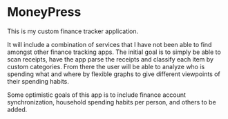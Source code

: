 # MoneyPress
This is my custom finance tracker application.

It will include a combination of services that I have not been able to find amongst other
finance tracking apps. The initial goal is to simply be able to scan receipts, have the
app parse the receipts and classify each item by custom categories. From there the user
will be able to analyze who is spending what and where by flexible graphs to give different
viewpoints of their spending habits.

Some optimistic goals of this app is to include finance account synchronization, household
spending habits per person, and others to be added.
